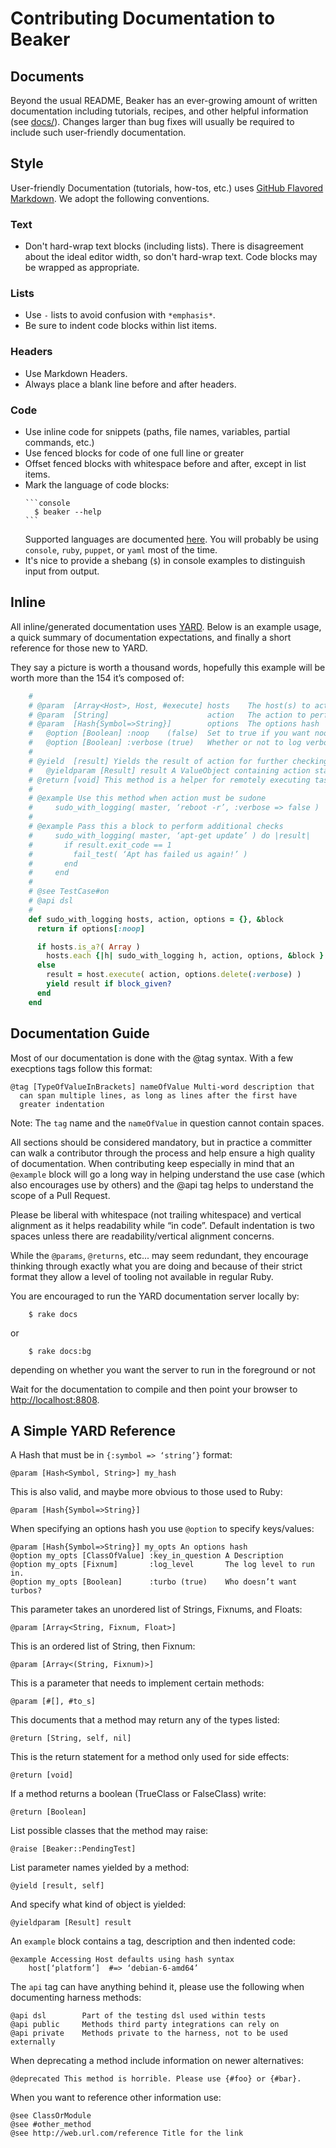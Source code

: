 
# Contributing Documentation to Beaker

## Documents

Beyond the usual README, Beaker has an ever-growing amount of written documentation including tutorials, recipes, and other helpful information (see [docs/](docs)). Changes larger than bug fixes will usually be required to include such user-friendly documentation.

## Style

User-friendly Documentation (tutorials, how-tos, etc.) uses [GitHub Flavored Markdown](https://guides.github.com/features/mastering-markdown/). We adopt the following conventions.

### Text

- Don't hard-wrap text blocks (including lists). There is disagreement about the ideal editor width, so don't hard-wrap text. Code blocks may be wrapped as appropriate.

### Lists

- Use `-` lists to avoid confusion with `*emphasis*`.
- Be sure to indent code blocks within list items.

### Headers

- Use Markdown Headers.
- Always place a blank line before and after headers.

### Code

- Use inline code for snippets (paths, file names, variables, partial commands, etc.)
- Use fenced blocks for code of one full line or greater
- Offset fenced blocks with whitespace before and after, except in list items.
- Mark the language of code blocks:
  ~~~
  ```console
    $ beaker --help
  ```
  ~~~
  Supported languages are documented [here](https://github.com/github/linguist/blob/master/lib/linguist/languages.yml). You will probably be using `console`, `ruby`, `puppet`, or `yaml` most of the time.
- It's nice to provide a shebang (`$`) in console examples to distinguish input from output.

## Inline

All inline/generated documentation uses [YARD](http://yardoc.org/). Below is an example usage, a quick summary of documentation expectations, and finally a short reference for those new to YARD.

They say a picture is worth a thousand words, hopefully this example will be worth more than the 154 it’s composed of:

```ruby
    #
    # @param  [Array<Host>, Host, #execute] hosts    The host(s) to act on
    # @param  [String]                      action   The action to perform
    # @param  [Hash{Symbol=>String}]        options  The options hash
    #   @option [Boolean] :noop    (false)  Set to true if you want noop mode
    #   @option [Boolean] :verbose (true)   Whether or not to log verbosely
    #
    # @yield  [result] Yields the result of action for further checking
    #   @yieldparam [Result] result A ValueObject containing action stats
    # @return [void] This method is a helper for remotely executing tasks
    #
    # @example Use this method when action must be sudone
    #     sudo_with_logging( master, ‘reboot -r’, :verbose => false )
    #
    # @example Pass this a block to perform additional checks
    #     sudo_with_logging( master, ‘apt-get update’ ) do |result|
    #       if result.exit_code == 1
    #         fail_test( ‘Apt has failed us again!’ )
    #       end
    #     end
    #
    # @see TestCase#on
    # @api dsl
    #
    def sudo_with_logging hosts, action, options = {}, &block
      return if options[:noop]

      if hosts.is_a?( Array )
        hosts.each {|h| sudo_with_logging h, action, options, &block }
      else
        result = host.execute( action, options.delete(:verbose) )
        yield result if block_given?
      end
    end
```

## Documentation Guide

Most of our documentation is done with the @tag syntax. With a few execptions tags follow this format:

    @tag [TypeOfValueInBrackets] nameOfValue Multi-word description that
      can span multiple lines, as long as lines after the first have
      greater indentation

Note: The `tag` name and the `nameOfValue` in question cannot contain spaces.

All sections should be considered mandatory, but in practice a committer can walk a contributor through the process and help ensure a high quality of documentation.  When contributing keep especially in mind that an
`@example` block will go a long way in helping understand the use case
(which also encourages use by others) and the @api tag helps to understand the scope of a Pull Request.

Please be liberal with whitespace (not trailing whitespace) and vertical alignment as it helps readability while “in code”. Default indentation is two spaces unless there are readability/vertical alignment concerns.

While the `@params`, `@returns`, etc... may seem redundant, they encourage thinking through exactly what you are doing and because of their strict format they allow a level of tooling not available in regular Ruby.

You are encouraged to run the YARD documentation server locally by:

```console
    $ rake docs
```

or

```console
    $ rake docs:bg
```

depending on whether you want the server to run in the foreground or not

Wait for the documentation to compile and then point your browser to [http://localhost:8808](http://localhost:8808).


## A Simple YARD Reference

A Hash that must be in `{:symbol => ‘string’}` format:

    @param [Hash<Symbol, String>] my_hash

This is also valid, and maybe more obvious to those used to Ruby:

    @param [Hash{Symbol=>String}]

When specifying an options hash you use `@option` to specify keys/values:

    @param [Hash{Symbol=>String}] my_opts An options hash
    @option my_opts [ClassOfValue] :key_in_question A Description
    @option my_opts [Fixnum]       :log_level       The log level to run in.
    @option my_opts [Boolean]      :turbo (true)    Who doesn’t want turbos?

This parameter takes an unordered list of Strings, Fixnums, and Floats:

    @param [Array<String, Fixnum, Float>]

This is an ordered list of String, then Fixnum:

    @param [Array<(String, Fixnum)>]

This is a parameter that needs to implement certain methods:

    @param [#[], #to_s]

This documents that a method may return any of the types listed:

    @return [String, self, nil]

This is the return statement for a method only used for side effects:

    @return [void]

If a method returns a boolean (TrueClass or FalseClass) write:

    @return [Boolean]

List possible classes that the method may raise:

    @raise [Beaker::PendingTest]

List parameter names yielded by a method:

    @yield [result, self]

And specify what kind of object is yielded:

    @yieldparam [Result] result

An `example` block contains a tag, description and then indented code:

    @example Accessing Host defaults using hash syntax
        host[‘platform’]  #=> ‘debian-6-amd64’

The `api` tag can have anything behind it, please use the following when documenting harness methods:

    @api dsl        Part of the testing dsl used within tests
    @api public     Methods third party integrations can rely on
    @api private    Methods private to the harness, not to be used externally

When deprecating a method include information on newer alternatives:

    @deprecated This method is horrible. Please use {#foo} or {#bar}.

When you want to reference other information use:

    @see ClassOrModule
    @see #other_method
    @see http://web.url.com/reference Title for the link

